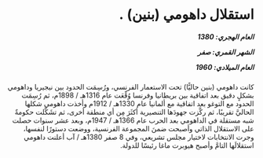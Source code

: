 <h1 dir="rtl">استقلال داهومي (بنين) .</h1>

<h5 dir="rtl">العام الهجري:  1380

الشهر القمري: صفر

العام الميلادي: 1960</h5>

<p dir="rtl">كانت داهومي (بنين حاليًّا) تحت الاستعمار الفرنسي، ورُسِمَت الحدود بين نيجيريا وداهومي بشكلٍ دقيق بعد اتفاقية بين بريطانيا وفرنسا وُقِّعَت عام 1316هـ / 1898م، ثم رُسِمَت الحدود مع التوغو بعد اتفاقية مع ألمانيا عام 1330هـ / 1912م وأخذت داهومي شكلها الحاليَّ تقريبًا، ثم ركَّزت جهودَها التنصيرية أكثَرَ مِن أي منطقة أخرى، ثم تشَكَّلت حكومةٌ شبه مستقلة في الداهومي بعد الحرب عام 1366هـ / 1947م، وبعد عشر سنوات حصلت على الاستقلال الذاتي وأصبحت ضمنَ المجموعة الفرنسية، ووضعت دستورًا لنفسها، وجرت الانتخابات لاختيار مجلس تشريعي، وفي 8 صفر 1380هـ / آب أعلنت داهومي استقلالَها التامَّ وأصبح هيوبرت ماغا رئيسًا للدولة.</p></br>
